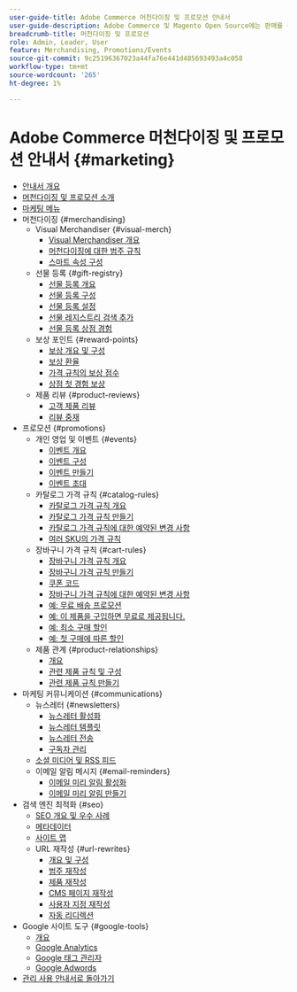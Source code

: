 ```yaml
---
user-guide-title: Adobe Commerce 머천다이징 및 프로모션 안내서
user-guide-description: Adobe Commerce 및 Magento Open Source에는 판매를 촉진하고, 고객 참여를 위한 기회를 만들고, 타깃팅된 프로모션을 설정하는 데 사용할 수 있는 다양한 도구가 포함되어 있습니다.
breadcrumb-title: 머천다이징 및 프로모션
role: Admin, Leader, User
feature: Merchandising, Promotions/Events
source-git-commit: 9c25196367023a44fa76e441d485693493a4c058
workflow-type: tm+mt
source-wordcount: '265'
ht-degree: 1%

---
```



# Adobe Commerce 머천다이징 및 프로모션 안내서 {#marketing}

- [안내서 개요](guide-overview.md)
- [머천다이징 및 프로모션 소개](introduction.md)
- [마케팅 메뉴](marketing-menu.md)
- 머천다이징 {#merchandising}
   - Visual Merchandiser {#visual-merch}
      - [Visual Merchandiser 개요](visual-merchandiser.md)
      - [머천다이징에 대한 범주 규칙](category-product-rules.md)
      - [스마트 속성 구성](smart-attributes-configure.md)
   - 선물 등록 {#gift-registry}
      - [선물 등록 개요](gift-registries.md)
      - [선물 등록 구성](gift-registry-configure.md)
      - [선물 등록 설정](gift-registry-create.md)
      - [선물 레지스트리 검색 추가](gift-registry-search.md)
      - [선물 등록 상점 경험](gift-registry-storefront.md)
   - 보상 포인트 {#reward-points}
      - [보상 개요 및 구성](rewards-loyalty.md)
      - [보상 환율](reward-exchange-rates.md)
      - [가격 규칙의 보상 점수](reward-points-price-rules.md)
      - [상점 첫 경험 보상](reward-points-storefront.md)
   - 제품 리뷰 {#product-reviews}
      - [고객 제품 리뷰](product-reviews.md)
      - [리뷰 중재](product-reviews-moderate.md)
- 프로모션 {#promotions}
   - 개인 영업 및 이벤트 {#events}
      - [이벤트 개요](events-private-sales.md)
      - [이벤트 구성](event-configure.md)
      - [이벤트 만들기](event-create.md)
      - [이벤트 초대](invitations.md)
   - 카탈로그 가격 규칙 {#catalog-rules}
      - [카탈로그 가격 규칙 개요](price-rules-catalog.md)
      - [카탈로그 가격 규칙 만들기](price-rules-catalog-create.md)
      - [카탈로그 가격 규칙에 대한 예약된 변경 사항](price-rule-catalog-scheduled-changes.md)
      - [여러 SKU의 가격 규칙](price-rule-multiple-sku.md)
   - 장바구니 가격 규칙 {#cart-rules}
      - [장바구니 가격 규칙 개요](price-rules-cart.md)
      - [장바구니 가격 규칙 만들기](price-rules-cart-create.md)
      - [쿠폰 코드](price-rules-cart-coupon.md)
      - [장바구니 가격 규칙에 대한 예약된 변경 사항](price-rule-cart-scheduled-changes.md)
      - [예: 무료 배송 프로모션](price-rules-cart-free-shipping.md)
      - [예: 이 제품을 구입하면 무료로 제공됩니다.](price-rules-cart-buy-this-get-that.md)
      - [예: 최소 구매 할인](price-rule-discount-minimum-purchase.md)
      - [예: 첫 구매에 따른 할인](price-rule-discount-first-purchase.md)
   - 제품 관계 {#product-relationships}
      - [개요](product-relationships.md)
      - [관련 제품 규칙 및 구성](product-related-rules.md)
      - [관련 제품 규칙 만들기](product-related-rule-create.md)
- 마케팅 커뮤니케이션 {#communications}
   - 뉴스레터 {#newsletters}
      - [뉴스레터 활성화](newsletters.md)
      - [뉴스레터 템플릿](newsletter-template.md)
      - [뉴스레터 전송](newsletter-queue.md)
      - [구독자 관리](newsletter-subscribers.md)
   - [소셜 미디어 및 RSS 피드](social-rss.md)
   - 이메일 알림 메시지 {#email-reminders}
      - [이메일 미리 알림 활성화](email-reminder-rules.md)
      - [이메일 미리 알림 만들기](email-reminder-rules-create.md)
- 검색 엔진 최적화 {#seo}
   - [SEO 개요 및 우수 사례](seo-overview.md)
   - [메타데이터](meta-data.md)
   - [사이트 맵](sitemap-xml.md)
   - URL 재작성 {#url-rewrites}
      - [개요 및 구성](url-rewrite.md)
      - [범주 재작성](url-rewrite-category.md)
      - [제품 재작성](url-rewrite-product.md)
      - [CMS 페이지 재작성](url-rewrite-cms-page.md)
      - [사용자 지정 재작성](url-rewrite-custom.md)
      - [자동 리디렉션](url-redirect-product-automatic.md)
- Google 사이트 도구 {#google-tools}
   - [개요](google-tools.md)
   - [Google Analytics](google-analytics.md)
   - [Google 태그 관리자](google-tag-manager.md)
   - [Google Adwords](google-adwords.md)
- [관리 사용 안내서로 돌아가기](https://experienceleague.adobe.com/en/docs/commerce-admin/user-guides/home)

